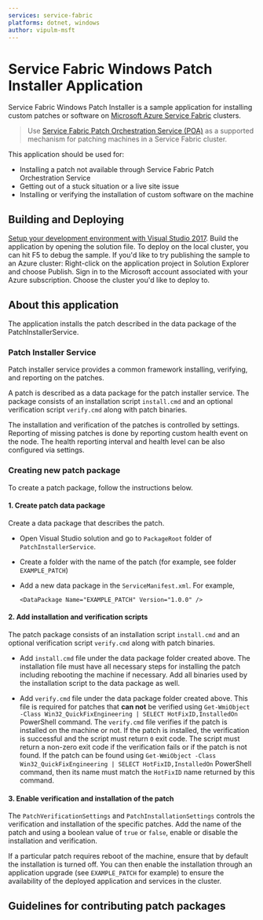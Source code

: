 ```yaml
---
services: service-fabric
platforms: dotnet, windows
author: vipulm-msft
---
```


# Service Fabric Windows Patch Installer Application
Service Fabric Windows Patch Installer is a sample application for installing custom patches or software on [Microsoft Azure Service Fabric](https://azure.microsoft.com/services/service-fabric/) clusters.

> Use [Service Fabric Patch Orchestration Service (POA)](https://docs.microsoft.com/en-us/azure/service-fabric/service-fabric-patch-orchestration-application) as a supported mechanism for patching machines in a Service Fabric cluster.

This application should be used for:
- Installing a patch not available through Service Fabric Patch Orchestration Service
- Getting out of a stuck situation or a live site issue
- Installing or verifying the installation of custom software on the machine

## Building and Deploying

[Setup your development environment with Visual Studio 2017](https://docs.microsoft.com/azure/service-fabric/service-fabric-get-started). Build the application by opening the solution file. To deploy on the local cluster, you can hit F5 to debug the sample. If you'd like to try publishing the sample to an Azure cluster:
Right-click on the application project in Solution Explorer and choose Publish. Sign in to the Microsoft account associated with your Azure subscription. Choose the cluster you'd like to deploy to. 

## About this application
The application installs the patch described in the data package of the PatchInstallerService. 

### Patch Installer Service
Patch installer service provides a common framework installing, verifying, and reporting on the patches. 

A patch is described as a data package for the patch installer service. The package consists of an installation script `install.cmd` and an optional verification script `verify.cmd` along with patch binaries. 

The installation and verification of the patches is controlled by settings. Reporting of missing patches is done by reporting custom health event on the node. The health reporting interval and health level can be also configured via settings.

### Creating new patch package
To create a patch package, follow the instructions below.

#### 1. Create patch data package
Create a data package that describes the patch.

- Open Visual Studio solution and go to `PackageRoot` folder of `PatchInstallerService`.

- Create a folder with the name of the patch (for example, see folder `EXAMPLE_PATCH`)

- Add a new data package in the `ServiceManifest.xml`. For example,
    ```
    <DataPackage Name="EXAMPLE_PATCH" Version="1.0.0" />

    ```
#### 2. Add installation and verification scripts
The patch package consists of an installation script `install.cmd` and an optional verification script `verify.cmd` along with patch binaries. 

- Add `install.cmd` file under the data package folder created above. The installation file must have all necessary steps for installing the patch including rebooting the machine if necessary. Add all binaries used by the installation script to the data package as well. 


- Add `verify.cmd` file under the data package folder created above. This file is required for patches that **can not** be verified using `Get-WmiObject -Class Win32_QuickFixEngineering | SELECT HotFixID,InstalledOn` PowerShell command. The `verify.cmd` file verifies if the patch is installed on the machine or not. If the patch is installed, the verification is successful and the script must return `0` exit code. The script must return a non-zero exit code if the verification fails or if the patch is not found. If the patch can be found using `Get-WmiObject -Class Win32_QuickFixEngineering | SELECT HotFixID,InstalledOn` PowerShell command, then its name must match the `HotFixID` name returned by this command.

#### 3. Enable verification and installation of the patch
The  `PatchVerificationSettings` and `PatchInstallationSettings` controls the verification and installation of the specific patches. Add the name of the patch and using a boolean value of `true` or `false`, enable or disable the installation and verification. 

If a particular patch requires reboot of the machine, ensure that by default the installation is turned off. You can then enable the installation through an application upgrade (see `EXAMPLE_PATCH` for example) to ensure the availability of the deployed application and services in the cluster.

## Guidelines for contributing patch packages

